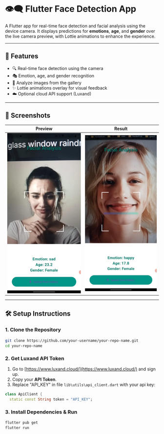 # 👁️‍🗨️ Flutter Face Detection App

A Flutter app for real-time face detection and facial analysis using the device camera. It displays predictions for **emotions**, **age**, and **gender** over the live camera preview, with Lottie animations to enhance the experience.

---

## 🚀 Features

- 🔍 Real-time face detection using the camera
- 🎭 Emotion, age, and gender recognition
- 📁 Analyze images from the gallery
- ✨ Lottie animations overlay for visual feedback
- ☁️ Optional cloud API support (Luxand)

---

## 📸 Screenshots

| Preview | Result |
|--------|--------|
| ![screenshot1](screenshots/screenshot1.jpg) | ![screenshot2](screenshots/screenshot2.jpg) |


---

## 🛠️ Setup Instructions

### 1. Clone the Repository

```bash
git clone https://github.com/your-username/your-repo-name.git
cd your-repo-name
```

### 2. Get Luxand API Token

1. Go to [https://www.luxand.cloud/](https://www.luxand.cloud/) and sign up.
2. Copy your **API Token**.
3. Replace "API_KEY" in file `lib\utils\api_client.dart` with your api key:

```dart
class ApiClient {
  static const String token = "API_KEY";
```

### 3. Install Dependencies & Run

```bash
flutter pub get
flutter run
```


